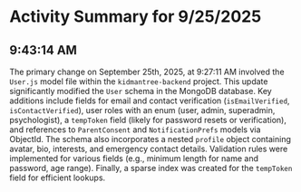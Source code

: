 # Activity Summary for 9/25/2025

## 9:43:14 AM
The primary change on September 25th, 2025, at 9:27:11 AM involved the `User.js` model file within the `kidmantree-backend` project.  This update significantly modified the `User` schema in the MongoDB database.  Key additions include fields for email and contact verification (`isEmailVerified`, `isContactVerified`), user roles with an enum (user, admin, superadmin, psychologist),  a `tempToken` field (likely for password resets or verification), and  references to `ParentConsent` and `NotificationPrefs` models via ObjectId.  The schema also incorporates a nested `profile` object containing avatar, bio, interests, and emergency contact details.  Validation rules were implemented for various fields (e.g., minimum length for name and password, age range).  Finally, a sparse index was created for the `tempToken` field for efficient lookups.
